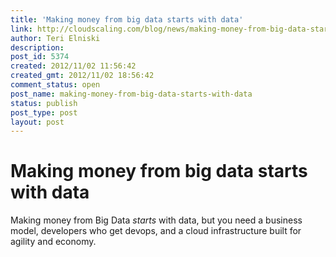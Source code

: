 ```yaml
---
title: 'Making money from big data starts with data'
link: http://cloudscaling.com/blog/news/making-money-from-big-data-starts-with-data/
author: Teri Elniski
description: 
post_id: 5374
created: 2012/11/02 11:56:42
created_gmt: 2012/11/02 18:56:42
comment_status: open
post_name: making-money-from-big-data-starts-with-data
status: publish
post_type: post
layout: post
---
```


# Making money from big data starts with data

Making money from Big Data _starts_ with data, but you need a business model, developers who get devops, and a cloud infrastructure built for agility and economy.